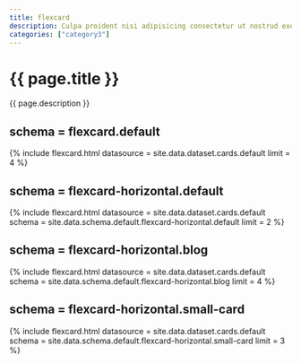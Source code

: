 ```yaml
---
title: flexcard
description: Culpa proident nisi adipisicing consectetur ut nostrud exercitation do reprehenderit fugiat irure dolore ut irure. Eu consectetur duis est laboris culpa commodo anim ut tempor nulla. Laboris ex et proident exercitation.
categories: ["category3"]
---
```

<!--
v1.2.135 pages/includes/cards.md
-->

# {{ page.title }}

{{ page.description }}

## schema = flexcard.default

{% include flexcard.html datasource = site.data.dataset.cards.default limit = 4  %}

## schema = flexcard-horizontal.default

{% include flexcard.html datasource = site.data.dataset.cards.default schema = site.data.schema.default.flexcard-horizontal.default limit = 2 %}

## schema = flexcard-horizontal.blog

{% include flexcard.html datasource = site.data.dataset.cards.default schema = site.data.schema.default.flexcard-horizontal.blog limit = 4 %}

## schema = flexcard-horizontal.small-card

{% include flexcard.html datasource = site.data.dataset.cards.default schema = site.data.schema.default.flexcard-horizontal.small-card limit = 3 %}

